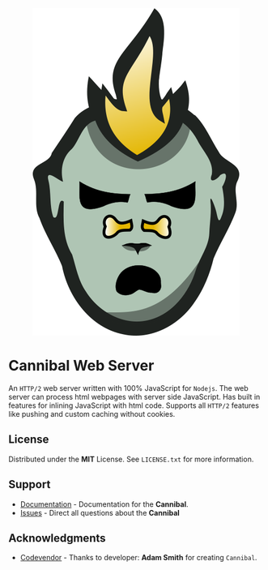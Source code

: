[cannibal]: https://github.com/Codevendor/cannibal/
[issues]: https://github.com/Codevendor/cannibal/issues
[docs]: https://github.com/Codevendor/cannibal/





<div align="center">
    <img src="https://github.com/Codevendor/cannibal/blob/main/assets/images/logo.png?raw=true" />
</div>

# Cannibal Web Server
An `HTTP/2` web server written with 100% JavaScript for `Nodejs`. The web server can process html webpages with server side JavaScript. Has built in features for inlining JavaScript with html code. Supports all `HTTP/2` features like pushing and custom caching without cookies.







<!-- LICENSE -->
## License

Distributed under the **MIT** License. See `LICENSE.txt` for more information.





## Support
 - [Documentation][docs] - Documentation for the **Cannibal**.
 - [Issues][issues] - Direct all questions about the **Cannibal**
 




<!-- ACKNOWLEDGMENTS -->
## Acknowledgments

* [Codevendor](https://codevendor.com) - Thanks to developer: **Adam Smith** for creating `Cannibal`.
